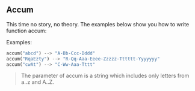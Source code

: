 ## Accum

This time no story, no theory. The examples below show you how to write function accum:

Examples:
``` python
accum("abcd") --> "A-Bb-Ccc-Dddd"
accum("RqaEzty") --> "R-Qq-Aaa-Eeee-Zzzzz-Tttttt-Yyyyyyy"
accum("cwAt") --> "C-Ww-Aaa-Tttt"
```

> The parameter of accum is a string which includes only letters from a..z and A..Z.